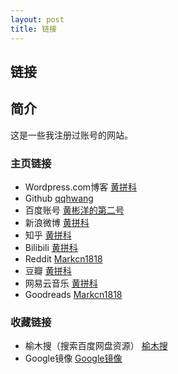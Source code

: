 ```yaml
---
layout: post
title: 链接
---
```

## 链接
## 简介
这是一些我注册过账号的网站。
### 主页链接

- Wordpress.com博客 [黄拼科](https://markcn1818.wordpress.com/)
- Github [qqhwang](https://github.com/qqhwang)
- 百度账号 [黄彬洋的第二号](https://www.baidu.com/p/%E9%BB%84%E5%BD%AC%E6%B4%8B%E7%9A%84%E7%AC%AC%E4%BA%8C%E5%8F%B7?from=pp%27} "黄彬洋的第二号")
- 新浪微博 [黄拼科](https://weibo.com/u/3179747112?is_all=1)
- 知乎 [黄拼科](https://www.zhihu.com/people/huangpinke/activities)
- Bilibili [黄拼科](https://space.bilibili.com/73321500/#/)
- Reddit [Markcn1818](https://www.reddit.com/user/Markcn1818)
- 豆瓣 [黄拼科](https://www.douban.com/search?source=suggest&q=%E9%BB%84%E6%8B%BC%E7%A7%91)
- 网易云音乐 [黄拼科](http://music.163.com/#/user/home?id=56355901)
- Goodreads [Markcn1818](https://www.goodreads.com/user/show/83033212-markcn1818)


### 收藏链接


- 榆木搜（搜索百度网盘资源） [榆木搜](https://www.yumuso.com/)
- Google镜像 [Google镜像](https://google1.jiongjun.cc/)
